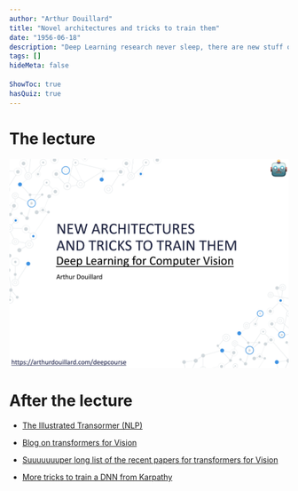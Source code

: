 ```yaml
---
author: "Arthur Douillard"
title: "Novel architectures and tricks to train them"
date: "1956-06-18"
description: "Deep Learning research never sleep, there are new stuff out there!"
tags: []
hideMeta: false

ShowToc: true
hasQuiz: true
---
```


# The lecture

[![Front slide of the course](front.png)](/06_archi.pdf)


# After the lecture

- [The Illustrated Transormer (NLP)](https://jalammar.github.io/illustrated-transformer/)
- [Blog on transformers for Vision](https://arthurdouillard.com/post/visual_transformers/)
- [Suuuuuuuper long list of the recent papers for transformers for Vision](https://github.com/DirtyHarryLYL/Transformer-in-Vision)

- [More tricks to train a DNN from Karpathy](http://karpathy.github.io/2019/04/25/recipe/)
